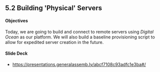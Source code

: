 ## 5.2 Building 'Physical' Servers

#### Objectives

Today, we are going to build and connect to remote servers using *Digital Ocean* as our platform. We will also build a baseline provisioning script to allow for expedited server creation in the future.

#### Slide Deck

* https://presentations.generalassemb.ly/abcf7108c93adfc1e3ba#/

